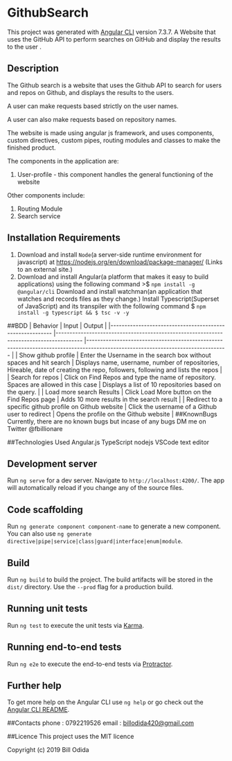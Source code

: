 # GithubSearch

This project was generated with [Angular CLI](https://github.com/angular/angular-cli) version 7.3.7. A Website that uses the GitHub API to perform searches on GitHub and display the results to the user .

## Description
The Github search is a website that uses the Github API to  search for users and repos on Github, and displays the results to the users.

A user can make requests based strictly on the user names.

A user can also make requests based on repository names.

The website is made using angular js framework, and uses components, custom directives, custom pipes, routing modules and classes to make the finished product.

The components in the application are:

1. User-profile - this component handles the general functioning of the website 

Other components include:

1. Routing Module
2. Search service

## Installation Requirements

1. Download and install `Node`(a server-side runtime environment for javascript) at https://nodejs.org/en/download/package-manager/ (Links to an external site.)
2. Download and install Angular(a platform that makes it easy to build applications) using the following command >$ `npm install -g @angular/cli`
Download and install watchman(an application that watches and records files as they change.)
Install Typescript(Superset of JavaScript) and its transpiler with the following command $ `npm install -g typescript && $ tsc -v -y`

##BDD
| Behavior 	| Input 	| Output 	|
|---------------------------------------------------------	|---------------------------------------------------------------------------------------	|--------------------------------------------------------------------------------------------------------------------------------	|
| Show github profile 	| Enter the Username in the search box without spaces and hit search 	| Displays name, username, number of repositories, Hireable, date of creating the repo, followers, following and lists the repos 	|
| Search for repos 	| Click on  Find Repos and type the name of repository. Spaces are allowed in this case 	| Displays a list of 10 repositories based on the query. 	|
| Load more search Results 	| Click  Load More button on the Find Repos page 	| Adds 10 more results in the search result 	|
| Redirect to a specific github profile on Github website 	| Click the username of a Github user to redirect 	| Opens the profile on the Github website 	|
##KnownBugs
Currently, there are no known bugs but incase of any bugs DM me on Twitter @fbillionare
 
 ##Technologies Used
Angular.js
TypeScript
nodejs
VSCode text editor

## Development server

Run `ng serve` for a dev server. Navigate to `http://localhost:4200/`. The app will automatically reload if you change any of the source files.

## Code scaffolding

Run `ng generate component component-name` to generate a new component. You can also use `ng generate directive|pipe|service|class|guard|interface|enum|module`.

## Build

Run `ng build` to build the project. The build artifacts will be stored in the `dist/` directory. Use the `--prod` flag for a production build.

## Running unit tests

Run `ng test` to execute the unit tests via [Karma](https://karma-runner.github.io).

## Running end-to-end tests

Run `ng e2e` to execute the end-to-end tests via [Protractor](http://www.protractortest.org/).

## Further help

To get more help on the Angular CLI use `ng help` or go check out the [Angular CLI README](https://github.com/angular/angular-cli/blob/master/README.md).

##Contacts
phone : 0792219526
email : billodida420@gmail.com

##Licence
This project uses the MIT licence 

Copyright (c) 2019 Bill Odida